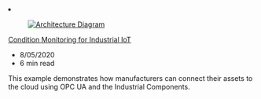 <!-- This file is automatically generated by build/architectures/build_index.py. Any updates will be lost. -->

<!-- markdownlint-disable MD033 -->

<li class="grid-item item-column" data-categories="Internet of Things Analytics Containers ">
<article class="card">
    <div class="card-header has-margin-bottom-none" aria-hidden="true">
        <figure class="image diagram has-height-175 has-overflow-hidden level">
            <a href="/azure/architecture/solution-ideas/articles/condition-monitoring"><img src="/azure/architecture/browse/thumbs/condition-monitoring.png" class="diagram" alt="Architecture Diagram" data-linktype="relative-path"></a>
        </figure>
    </div>
    <div class="card-content">
        <a class="card-content-title has-margin-top-none" href="/azure/architecture/solution-ideas/articles/condition-monitoring">
            <p>Condition Monitoring for Industrial IoT</p>
        </a>
        <ul class="card-content-metadata">
            <li>8/05/2020</li>
            <li>6 min read</li>
        </ul>
        <p class="card-content-description">This example demonstrates how manufacturers can connect their assets to the cloud using OPC UA and the Industrial Components.</p>
        <div class="bottom-to-top-fade is-hidden-mobile"></div>
    </div>
</article>
</li>
